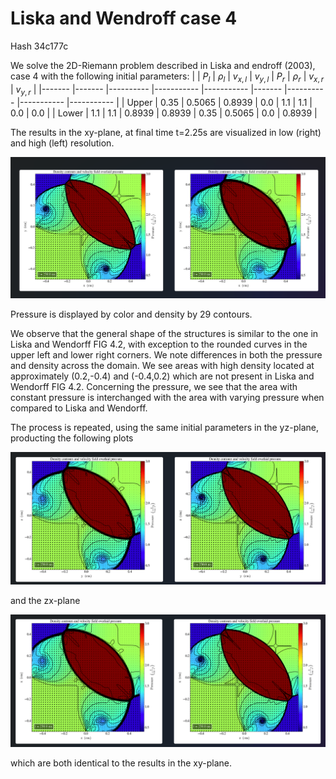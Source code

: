 <script
  src="https://cdn.mathjax.org/mathjax/latest/MathJax.js?config=TeX-AMS-MML_HTMLorMML"
  type="text/javascript">
</script>

# Liska and Wendroff case 4
Hash 34c177c


We solve the  2D-Riemann problem described in Liska and endroff (2003), case 4 with the following initial parameters:
|       	| $P_l$ 	| $\rho_l$ 	| $v_{x,l}$ 	| $v_{y,l}$ 	| $P_r$ 	| $\rho_r$ 	| $v_{x,r}$ 	| $v_{y,r}$ 	|
|-------	|-------	|----------	|-----------	|-----------	|-------	|----------	|-----------	|-----------	|
| Upper 	| 0.35  	| 0.5065    | 0.8939   	| 0.0       	| 1.1   	| 1.1   	  | 0.0       	| 0.0       	|
| Lower 	| 1.1   	| 1.1     	| 0.8939   	| 0.8939     	| 0.35   	| 0.5065  	| 0.0       	| 0.8939    	|

The results in the xy-plane, at final time t=2.25s are visualized in low (right) and high (left) resolution.

![case4_xy](images/2D/case4/case4_xy.png)

Pressure is displayed by color and density by 29 contours.

We observe that the general shape of the structures is similar to the one in Liska and Wendorff FIG 4.2, with exception to the rounded curves in the upper left and lower right corners. We note differences in both the pressure and density across the domain. We see areas with high density located at approximately (0.2,-0.4) and (-0.4,0.2) which are not present in Liska and Wendorff FIG 4.2. Concerning the pressure, we see that the area with constant pressure is interchanged with the area with varying pressure when compared to Liska and Wendorff.

The process is repeated, using the same initial parameters in the yz-plane, producting the following plots

![case4_yz](images/2D/case4/case4_yz.png)

and the zx-plane

![case4_zx](images/2D/case4/case4_xz.png)

which are both identical to the results in the xy-plane.
